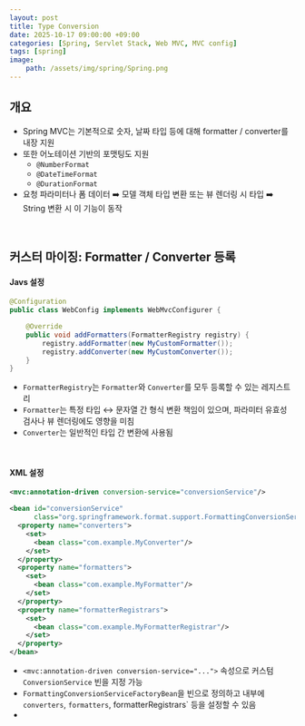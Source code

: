 ```yaml
---
layout: post
title: Type Conversion
date: 2025-10-17 09:00:00 +09:00
categories: [Spring, Servlet Stack, Web MVC, MVC config]
tags: [spring]
image:
    path: /assets/img/spring/Spring.png
---
```


## 개요

- Spring MVC는 기본적으로 숫자, 날짜 타입 등에 대해 formatter / converter를 내장 지원
- 또한 어노테이션 기반의 포맷팅도 지원
  - `@NumberFormat`
  - `@DateTimeFormat`
  - `@DurationFormat`
- 요청 파라미터나 폼 데이터 ➡️ 모델 객체 타입 변환 또는 뷰 렌더링 시 타입 ➡️ String 변환 시 이 기능이 동작

<br>

## 커스터 마이징: Formatter / Converter 등록

#### Javs 설정

```java
@Configuration
public class WebConfig implements WebMvcConfigurer {

    @Override
    public void addFormatters(FormatterRegistry registry) {
        registry.addFormatter(new MyCustomFormatter());
        registry.addConverter(new MyCustomConverter());
    }
}
```

- `FormatterRegistry`는 `Formatter`와 `Converter`를 모두 등록할 수 있는 레지스트리
- `Formatter`는 특정 타입 ↔️ 문자열 간 형식 변환 책임이 있으며, 파라미터 유효성 검사나 뷰 렌더링에도 영향을 미침
- `Converter`는 일반적인 타입 간 변환에 사용됨

<br>

#### XML 설정

```xml
<mvc:annotation-driven conversion-service="conversionService"/>

<bean id="conversionService"
      class="org.springframework.format.support.FormattingConversionServiceFactoryBean">
  <property name="converters">
    <set>
      <bean class="com.example.MyConverter"/>
    </set>
  </property>
  <property name="formatters">
    <set>
      <bean class="com.example.MyFormatter"/>
    </set>
  </property>
  <property name="formatterRegistrars">
    <set>
      <bean class="com.example.MyFormatterRegistrar"/>
    </set>
  </property>
</bean>
```

- `<mvc:annotation-driven conversion-service="...">` 속성으로 커스텀 `ConversionService` 빈을 지정 가능
- `FormattingConversionServiceFactoryBean`을 빈으로 정의하고 내부에 `converters`, `formatters`, formatterRegistrars` 등을 설정할 수 있음
- 